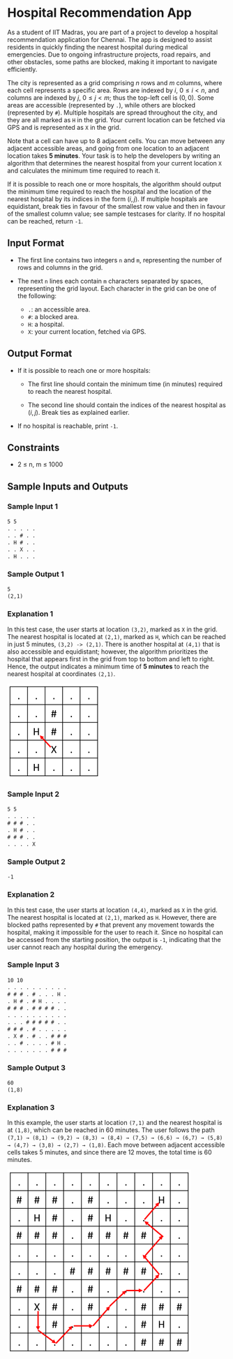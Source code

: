 # Hospital Recommendation App
As a student of IIT Madras, you are part of a project to develop a hospital recommendation application for Chennai. The app is designed to assist residents in quickly finding the nearest hospital during medical emergencies. Due to ongoing infrastructure projects, road repairs, and other obstacles, some paths are blocked, making it important to navigate efficiently.

The city is represented as a grid comprising $n$ rows and $m$ columns, where each cell represents a specific area. Rows are indexed by $i$, $0 \le i <n$, and columns are indexed by $j$, $0 \le j < m$; thus the top-left cell is $(0,0)$. Some areas are accessible (represented by `.`), while others are blocked (represented by `#`). Multiple hospitals are spread throughout the city, and they are all marked as `H` in the grid. Your current location can be fetched via GPS and is represented as `X` in the grid.

Note that a cell can have up to 8 adjacent cells. You can move between any adjacent accessible areas, and going from one location to an adjacent location takes **5 minutes**. Your task is to help the developers by writing an algorithm that determines the nearest hospital from your current location `X` and calculates the minimum time required to reach it.

If it is possible to reach one or more hospitals, the algorithm should output the minimum time required to reach the hospital and the location of the nearest hospital by its indices in the form $(i,j)$. If multiple hospitals are equidistant, break ties in favour of the smallest row value and then in favour of the smallest column value; see sample testcases for clarity. If no hospital can be reached, return `-1`.

## Input Format
- The first line contains two integers `n` and `m`, representing the number of rows and columns in the grid.

- The next `n` lines each contain `m` characters separated by spaces, representing the grid layout. Each character in the grid can be one of the following:
  - `.`: an accessible area.
  - `#`: a blocked area.
  - `H`: a hospital.
  - `X`: your current location, fetched via GPS.

## Output Format
- If it is possible to reach one or more hospitals:
	- The first line should contain the minimum time (in minutes) required to reach the nearest hospital.

  - The second line should contain the indices of the nearest hospital as $(i,j)$. Break ties as explained earlier.

- If no hospital is reachable, print `-1`.

## Constraints
- 2 ≤ n, m ≤ 1000

## Sample Inputs and Outputs

### Sample Input 1
```
5 5
. . . . .
. . # . .
. H # . .
. . X . .
. H . . .
```
### Sample Output 1
```
5
(2,1)
```

### Explanation 1
In this test case, the user starts at location `(3,2)`, marked as `X` in the grid. The nearest hospital is located at `(2,1)`, marked as `H`, which can be reached in just 5 minutes, `(3,2) -> (2,1)`. There is another hospital at `(4,1)` that is also accessible and equidistant; however, the algorithm prioritizes the hospital that appears first in the grid from top to bottom and left to right. Hence, the output indicates a minimum time of **5 minutes** to reach the nearest hospital at coordinates `(2,1)`.

![image](sampleOutput_0.png)

### Sample Input 2
```
5 5
. . . . .
# # # . .
. H # . .
# # # . .
. . . . X
```

### Sample Output 2
```
-1
```

### Explanation 2
In this test case, the user starts at location `(4,4)`, marked as `X` in the grid. The nearest hospital is located at `(2,1)`, marked as `H`. However, there are blocked paths represented by `#` that prevent any movement towards the hospital, making it impossible for the user to reach it. Since no hospital can be accessed from the starting position, the output is `-1`, indicating that the user cannot reach any hospital during the emergency.

### Sample Input 3
```
10 10
. . . . . . . . . .
# # # . # . . . H .
. H # . # H . . . .
# # # . # # # # . .
. . . . . . . . . .
. . . # # # # # . .
# # # . # . . . . .
. X # . # . . # # #
. . # . . . . # H .
. . . . . . . # # #
```

### Sample Output 3
```
60
(1,8)
```

### Explanation 3
In this example, the user starts at location `(7,1)` and the nearest hospital is at `(1,8)`, which can be reached in 60 minutes. The user follows the path `(7,1) → (8,1) → (9,2) → (8,3) → (8,4) → (7,5) → (6,6) → (6,7) → (5,8) → (4,7) → (3,8) → (2,7) → (1,8)`. Each move between adjacent accessible cells takes 5 minutes, and since there are 12 moves, the total time is 60 minutes.

![image](sampleOutput_3.png)
